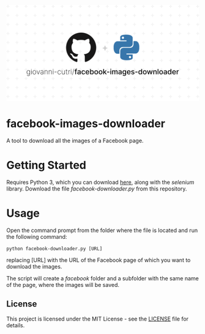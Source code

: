 ![](https://github.com/giovanni-cutri/facebook-images-downloader/blob/main/images/socialify.png)

# facebook-images-downloader
 A tool to download all the images of a Facebook page.

# Getting Started

Requires Python 3, which you can download [here](https://www.python.org/downloads/), along with the *selenium* library.
Download the file *facebook-downloader.py* from this repository.

# Usage

Open the command prompt from the folder where the file is located and run the following command:

````
python facebook-downloader.py [URL]
````

replacing [URL] with the URL of the Facebook page of which you want to download the images.

The script will create a *facebook* folder and a subfolder with the same name of the page, where the images will be saved.

## License

This project is licensed under the MIT License - see the [LICENSE]([https://github.com/giovanni-cutri/flashpoint-playlist-from-submissions/blob/main/LICENSE](https://github.com/giovanni-cutri/facebook-images-downloader/blob/main/LICENSE)) file for details.
